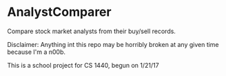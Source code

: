 # AnalystComparer
Compare stock market analysts from their buy/sell records.

Disclaimer: Anything int this repo may be horribly broken at any given time because I'm a n00b.

This is a school project for CS 1440, begun on 1/21/17
